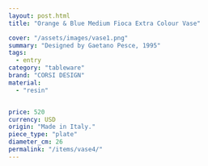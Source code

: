 ```yaml
---
layout: post.html
title: "Orange & Blue Medium Fioca Extra Colour Vase"

cover: "/assets/images/vase1.png"
summary: "Designed by Gaetano Pesce, 1995"
tags:
  - entry
category: "tableware"
brand: "CORSI DESIGN"
material:
  - "resin"


price: 520           
currency: USD  
origin: "Made in Italy."
piece_type: "plate"
diameter_cm: 26
permalink: "/items/vase4/"
---
```


